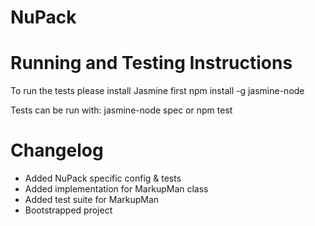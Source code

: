 NuPack
======

Running and Testing Instructions
============
To run the tests please install Jasmine first
npm install -g jasmine-node

Tests can be run with:
jasmine-node spec
or
npm test


Changelog
============

- Added NuPack specific config & tests
- Added implementation for MarkupMan class
- Added test suite for MarkupMan
- Bootstrapped project
